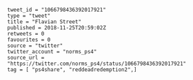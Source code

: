 ```
tweet_id = "1066798436392017921"
type = "tweet"
title = "Flavian Street"
published = 2018-11-25T20:59:02Z
retweets = 0
favourites = 0
source = "twitter"
twitter_account = "norms_ps4"
source_url = "https://twitter.com/norms_ps4/status/1066798436392017921"
tag = [ "ps4share", "reddeadredemption2",]
```

<p class='image'><img src='http://mnf.m17s.net/2018/11/25/Ds4HhGxWoAUnjeF.jpg' alt=''></p>

